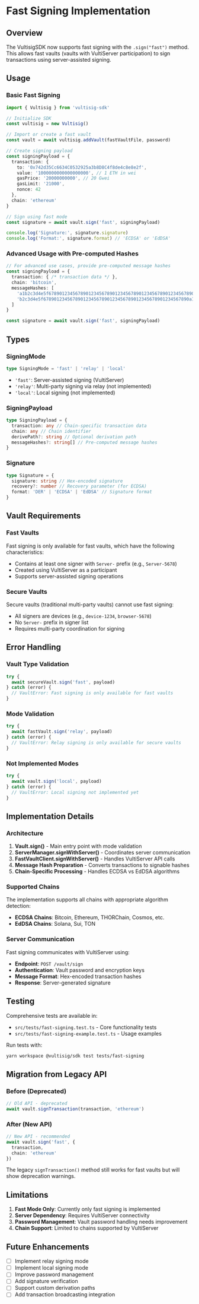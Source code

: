 # Fast Signing Implementation

## Overview

The VultisigSDK now supports fast signing with the `.sign("fast")` method. This allows fast vaults (vaults with VultiServer participation) to sign transactions using server-assisted signing.

## Usage

### Basic Fast Signing

```typescript
import { Vultisig } from 'vultisig-sdk'

// Initialize SDK
const vultisig = new Vultisig()

// Import or create a fast vault
const vault = await vultisig.addVault(fastVaultFile, password)

// Create signing payload
const signingPayload = {
  transaction: {
    to: '0x742d35Cc6634C0532925a3b8D8C4f8de4c8e8e2f',
    value: '1000000000000000000', // 1 ETH in wei
    gasPrice: '20000000000', // 20 Gwei
    gasLimit: '21000',
    nonce: 42
  },
  chain: 'ethereum'
}

// Sign using fast mode
const signature = await vault.sign('fast', signingPayload)

console.log('Signature:', signature.signature)
console.log('Format:', signature.format) // 'ECDSA' or 'EdDSA'
```

### Advanced Usage with Pre-computed Hashes

```typescript
// For advanced use cases, provide pre-computed message hashes
const signingPayload = {
  transaction: { /* transaction data */ },
  chain: 'bitcoin',
  messageHashes: [
    'a1b2c3d4e5f6789012345678901234567890123456789012345678901234567890',
    'b2c3d4e5f6789012345678901234567890123456789012345678901234567890a1'
  ]
}

const signature = await vault.sign('fast', signingPayload)
```

## Types

### SigningMode

```typescript
type SigningMode = 'fast' | 'relay' | 'local'
```

- `'fast'`: Server-assisted signing (VultiServer)
- `'relay'`: Multi-party signing via relay (not implemented)
- `'local'`: Local signing (not implemented)

### SigningPayload

```typescript
type SigningPayload = {
  transaction: any // Chain-specific transaction data
  chain: any // Chain identifier
  derivePath?: string // Optional derivation path
  messageHashes?: string[] // Pre-computed message hashes
}
```

### Signature

```typescript
type Signature = {
  signature: string // Hex-encoded signature
  recovery?: number // Recovery parameter (for ECDSA)
  format: 'DER' | 'ECDSA' | 'EdDSA' // Signature format
}
```

## Vault Requirements

### Fast Vaults

Fast signing is only available for fast vaults, which have the following characteristics:

- Contains at least one signer with `Server-` prefix (e.g., `Server-5678`)
- Created using VultiServer as a participant
- Supports server-assisted signing operations

### Secure Vaults

Secure vaults (traditional multi-party vaults) cannot use fast signing:

- All signers are devices (e.g., `device-1234`, `browser-5678`)
- No `Server-` prefix in signer list
- Requires multi-party coordination for signing

## Error Handling

### Vault Type Validation

```typescript
try {
  await secureVault.sign('fast', payload)
} catch (error) {
  // VaultError: Fast signing is only available for fast vaults
}
```

### Mode Validation

```typescript
try {
  await fastVault.sign('relay', payload)
} catch (error) {
  // VaultError: Relay signing is only available for secure vaults
}
```

### Not Implemented Modes

```typescript
try {
  await vault.sign('local', payload)
} catch (error) {
  // VaultError: Local signing not implemented yet
}
```

## Implementation Details

### Architecture

1. **Vault.sign()** - Main entry point with mode validation
2. **ServerManager.signWithServer()** - Coordinates server communication
3. **FastVaultClient.signWithServer()** - Handles VultiServer API calls
4. **Message Hash Preparation** - Converts transactions to signable hashes
5. **Chain-Specific Processing** - Handles ECDSA vs EdDSA algorithms

### Supported Chains

The implementation supports all chains with appropriate algorithm detection:

- **ECDSA Chains**: Bitcoin, Ethereum, THORChain, Cosmos, etc.
- **EdDSA Chains**: Solana, Sui, TON

### Server Communication

Fast signing communicates with VultiServer using:

- **Endpoint**: `POST /vault/sign`
- **Authentication**: Vault password and encryption keys
- **Message Format**: Hex-encoded transaction hashes
- **Response**: Server-generated signature

## Testing

Comprehensive tests are available in:

- `src/tests/fast-signing.test.ts` - Core functionality tests
- `src/tests/fast-signing-example.test.ts` - Usage examples

Run tests with:

```bash
yarn workspace @vultisig/sdk test tests/fast-signing
```

## Migration from Legacy API

### Before (Deprecated)

```typescript
// Old API - deprecated
await vault.signTransaction(transaction, 'ethereum')
```

### After (New API)

```typescript
// New API - recommended
await vault.sign('fast', {
  transaction,
  chain: 'ethereum'
})
```

The legacy `signTransaction()` method still works for fast vaults but will show deprecation warnings.

## Limitations

1. **Fast Mode Only**: Currently only fast signing is implemented
2. **Server Dependency**: Requires VultiServer connectivity
3. **Password Management**: Vault password handling needs improvement
4. **Chain Support**: Limited to chains supported by VultiServer

## Future Enhancements

- [ ] Implement relay signing mode
- [ ] Implement local signing mode  
- [ ] Improve password management
- [ ] Add signature verification
- [ ] Support custom derivation paths
- [ ] Add transaction broadcasting integration
